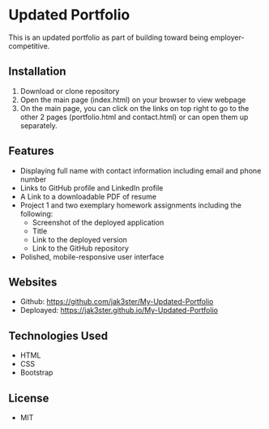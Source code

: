 # Updated Portfolio

This is an updated portfolio as part of building toward being employer-competitive.

## Installation

1. Download or clone repository
2. Open the main page (index.html) on your browser to view webpage
3. On the main page, you can click on the links on top right to go to the other 2 pages (portfolio.html and contact.html) or can open them up separately.

## Features

* Displaying full name with contact information including email and phone number
* Links to GitHub profile and LinkedIn profile
* A Link to a downloadable PDF of resume
* Project 1 and two exemplary homework assignments including the following:
  * Screenshot of the deployed application
  * Title
  * Link to the deployed version
  * Link to the GitHub repository
* Polished, mobile-responsive user interface

## Websites

* Github: <https://github.com/jak3ster/My-Updated-Portfolio>
* Deploayed: <https://jak3ster.github.io/My-Updated-Portfolio>

## Technologies Used

* HTML
* CSS
* Bootstrap

## License

* MIT
